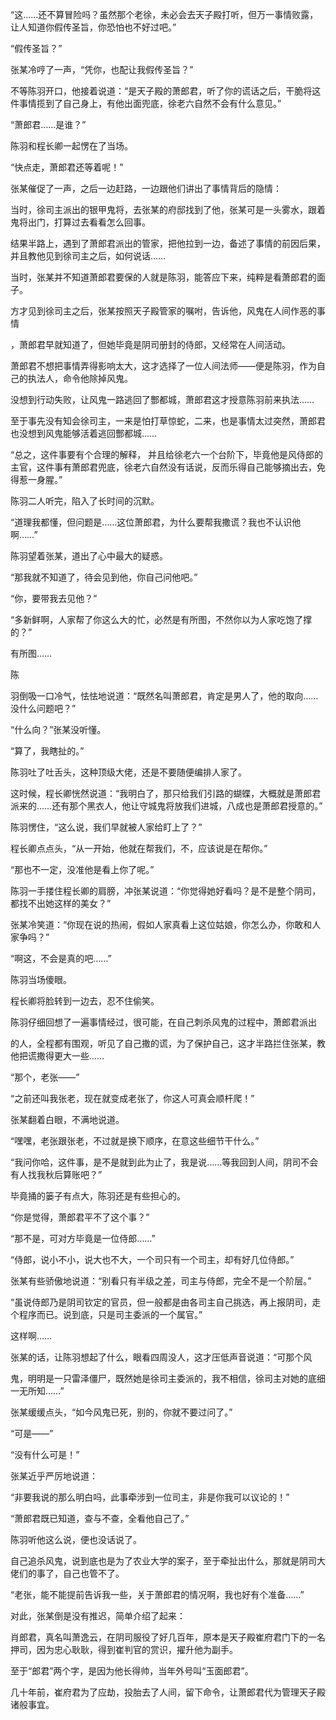 “这……还不算冒险吗？虽然那个老徐，未必会去天子殿打听，但万一事情败露，让人知道你假传圣旨，你恐怕也不好过吧。”

“假传圣旨？”

张某冷哼了一声，“凭你，也配让我假传圣旨？”

不等陈羽开口，他接着说道：“是天子殿的萧郎君，听了你的谎话之后，干脆将这件事情揽到了自己身上，有他出面兜底，徐老六自然不会有什么意见。”

“萧郎君……是谁？”

陈羽和程长卿一起愣在了当场。

“快点走，萧郎君还等着呢！”

张某催促了一声，之后一边赶路，一边跟他们讲出了事情背后的隐情：

当时，徐司主派出的银甲鬼将，去张某的府邸找到了他，张某可是一头雾水，跟着鬼将出门，打算过去看看怎么回事。

结果半路上，遇到了萧郎君派出的管家，把他拉到一边，备述了事情的前因后果，并且教他见到徐司主之后，如何说话……

当时，张某并不知道萧郎君要保的人就是陈羽，能答应下来，纯粹是看萧郎君的面子。

方才见到徐司主之后，张某按照天子殿管家的嘱咐，告诉他，风鬼在人间作恶的事情

，萧郎君早就知道了，但她毕竟是阴司册封的侍郎，又经常在人间活动。

萧郎君不想把事情弄得影响太大，这才选择了一位人间法师——便是陈羽，作为自己的执法人，命令他除掉风鬼。

没想到行动失败，让风鬼一路逃回了酆都城，萧郎君这才授意陈羽前来执法……

至于事先没有知会徐司主，一来是怕打草惊蛇，二来，也是事情太过突然，萧郎君也没想到风鬼能够活着逃回酆都城……

“总之，这件事要有个合理的解释， 并且给徐老六一个台阶下，毕竟他是风侍郎的主官，这件事有萧郎君兜底，徐老六自然没有话说，反而乐得自己能够摘出去，免得惹一身腥。”

陈羽二人听完，陷入了长时间的沉默。

“道理我都懂，但问题是……这位萧郎君，为什么要帮我撒谎？我也不认识他啊……”

陈羽望着张某，道出了心中最大的疑惑。

“那我就不知道了，待会见到他，你自己问他吧。”

“你，要带我去见他？”

“多新鲜啊，人家帮了你这么大的忙，必然是有所图，不然你以为人家吃饱了撑的？”

有所图……

陈

羽倒吸一口冷气，怯怯地说道：“既然名叫萧郎君，肯定是男人了，他的取向……没什么问题吧？”

“什么向？”张某没听懂。

“算了，我瞎扯的。”

陈羽吐了吐舌头，这种顶级大佬，还是不要随便编排人家了。

这时候，程长卿恍然说道：“我明白了，那只给我们引路的蝴蝶，大概就是萧郎君派来的……还有那个黑衣人，他让守城鬼将放我们进城，八成也是萧郎君授意的。”

陈羽愣住，“这么说，我们早就被人家给盯上了？”

程长卿点点头，“从一开始，他就在帮我们，不，应该说是在帮你。”

“那也不一定，没准他是看上你了呢。”

陈羽一手搂住程长卿的肩膀，冲张某说道：“你觉得她好看吗？是不是整个阴司，都找不出她这样的美女？”

张某冷笑道：“你现在说的热闹，假如人家真看上这位姑娘，你怎么办，你敢和人家争吗？”

“啊这，不会是真的吧……”

陈羽当场傻眼。

程长卿将脸转到一边去，忍不住偷笑。

陈羽仔细回想了一遍事情经过，很可能，在自己刺杀风鬼的过程中，萧郎君派出

的人，全程都有围观，听见了自己撒的谎，为了保护自己，这才半路拦住张某，教他把谎撒得更大一些……

“那个，老张——”

“之前还叫我张老，现在就变成老张了，你这人可真会顺杆爬！”

张某翻着白眼，不满地说道。

“嘿嘿，老张跟张老，不过就是换下顺序，在意这些细节干什么。”

“我问你哈，这件事，是不是就到此为止了，我是说……等我回到人间，阴司不会有人找我秋后算账吧？”

毕竟捅的篓子有点大，陈羽还是有些担心的。

“你是觉得，萧郎君平不了这个事？”

“那不是，可对方毕竟是一位侍郎……”

“侍郎，说小不小，说大也不大，一个司只有一个司主，却有好几位侍郎。”

张某有些骄傲地说道：“别看只有半级之差，司主与侍郎，完全不是一个阶层。”

“虽说侍郎乃是阴司钦定的官员，但一般都是由各司主自己挑选，再上报阴司，走个程序而已。说到底，只是司主委派的一个属官。”

这样啊……

张某的话，让陈羽想起了什么，眼看四周没人，这才压低声音说道：“可那个风

鬼，明明是一只雷泽僵尸，既然她是徐司主委派的，我不相信，徐司主对她的底细一无所知……”

张某缓缓点头，“如今风鬼已死，别的，你就不要过问了。”

“可是——”

“没有什么可是！”

张某近乎严厉地说道：

“非要我说的那么明白吗，此事牵涉到一位司主，非是你我可以议论的！”

“萧郎君既已知道，查与不查，全看他自己了。”

陈羽听他这么说，便也没话说了。

自己追杀风鬼，说到底也是为了农业大学的案子，至于牵扯出什么，那就是阴司大佬们的事了，自己也管不了。

“老张，能不能提前告诉我一些，关于萧郎君的情况啊，我也好有个准备……”

对此，张某倒是没有推迟，简单介绍了起来：

肖郎君，真名叫萧逸云，在阴司服役了好几百年，原本是天子殿崔府君门下的一名押司，因为忠心耿耿，得到崔判官的赏识，擢升他为副手。

至于“郎君”两个字，是因为他长得帅，当年外号叫“玉面郎君”。

几十年前，崔府君为了应劫，投胎去了人间，留下命令，让萧郎君代为管理天子殿诸般事宜。
